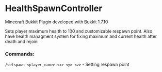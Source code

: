 # HealthSpawnController

Minecraft Bukkit Plugin developed with Bukkit 1.7.10

Sets player maximum health to 100 and customizable respawn point. Also have health managment system for fixing maximum
and current health after death and rejoin

### Commands:
`/setspawn <player_name> <x> <y> <z>` - Setting respawn point
 
